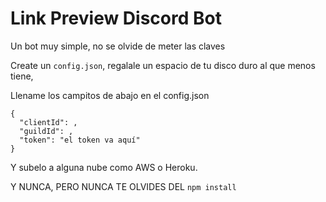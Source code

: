 ﻿# Link Preview Discord Bot

Un bot muy simple, no se olvide de meter las claves

Create un `config.json`, regalale un espacio de tu disco duro al que menos tiene,

Llename los campitos de abajo en el config.json

```
{
  "clientId": ,
  "guildId": ,
  "token": "el token va aquí"
}
```

Y subelo a alguna nube como AWS o Heroku.

Y NUNCA, PERO NUNCA TE OLVIDES DEL ```npm install```
